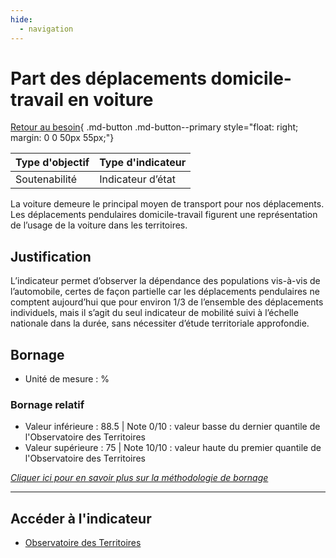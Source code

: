 ```yaml
---
hide:
  - navigation
---
```


# Part des déplacements domicile-travail en voiture

[Retour au besoin](https://konsilion.github.io/diag360/pages/besoins/bi3){ .md-button .md-button--primary style="float: right; margin: 0 0 50px 55px;"}

|Type d'objectif|Type d'indicateur|
|--|--|
|Soutenabilité|Indicateur d’état|

La voiture demeure le principal moyen de transport pour nos déplacements. Les déplacements pendulaires domicile-travail figurent une représentation de l’usage de la voiture dans les territoires. 

## Justification

L’indicateur permet d’observer la dépendance des populations vis-à-vis de l’automobile, certes de façon partielle car les déplacements pendulaires ne comptent aujourd’hui que pour environ 1/3 de l’ensemble des déplacements individuels, mais il s’agit du seul indicateur de mobilité suivi à l’échelle nationale dans la durée, sans nécessiter d’étude territoriale approfondie.

## Bornage

* Unité de mesure : %

### Bornage relatif

* Valeur inférieure : 88.5 | Note 0/10 : valeur basse du dernier quantile de l'Observatoire des Territoires
* Valeur supérieure : 75 | Note 10/10 : valeur haute du premier quantile de l'Observatoire des Territoires
  
*[Cliquer ici pour en savoir plus sur la méthodologie de bornage](https://konsilion.github.io/diag360/pages/indicateurs/methode_bornage)*

---

## Accéder à l'indicateur

- [Observatoire des Territoires](https://www.observatoire-des-territoires.gouv.fr/outils/cartographie-interactive/#c=indicator&i=insee_rp_hist_xxxx.part_domtrav_voit&s=2020&view=map72)
